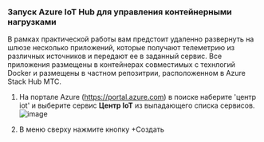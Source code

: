 ### Запуск Azure IoT Hub для управления контейнерными нагрузками
В рамках практической работы вам предстоит удаленно развернуть на шлюзе несколько приложений, которые получают телеметрию из различных источников и передают ее в заданный сервис.
Все приложения размещены в контейнерах совместимых с технлогий Docker и размещены в частном репозитрии, расположенном в Azure Stack Hub МТС.

1. На портале Azure (https://portal.azure.com) в поиске наберите 'центр iot' и выберите сервис **Центр IoT** из выпадающего списка сервисов.
![image](https://user-images.githubusercontent.com/34028526/154055454-da85be63-18ab-443f-847c-4f53f4d9a626.png)

2. В меню сверху нажмите кнопку +Создать
